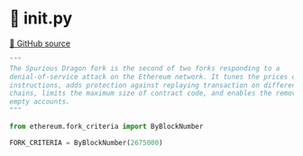# 🐍 __init__.py

[🐙 GitHub source](https://github.com/ethereum/execution-specs/blob/c5415056a4a7066906f67c203ec5364a9de8e017/src/ethereum/spurious_dragon/__init__.py)

```python
"""
The Spurious Dragon fork is the second of two forks responding to a
denial-of-service attack on the Ethereum network. It tunes the prices of EVM
instructions, adds protection against replaying transaction on different
chains, limits the maximum size of contract code, and enables the removal of
empty accounts.
"""

from ethereum.fork_criteria import ByBlockNumber

FORK_CRITERIA = ByBlockNumber(2675000)
```
